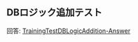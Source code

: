 ## DBロジック追加テスト

回答: [TrainingTestDBLogicAddition-Answer](https://github.com/stv-kenomoto/TrainingTestDBLogicAddition-Answer)
